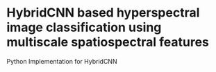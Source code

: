 # HybridCNN based hyperspectral image classification using multiscale spatiospectral features
Python Implementation for HybridCNN
